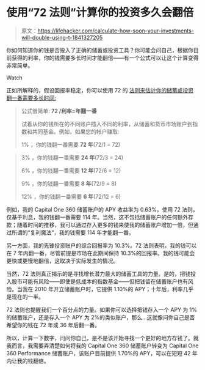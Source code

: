 # 使用“72 法则”计算你的投资多久会翻倍

> 原文：<https://lifehacker.com/calculate-how-soon-your-investments-will-double-using-t-1841327205>

你如何知道你的钱是否投入了正确的储蓄或投资工具？你可能会问自己，根据你目前获得的利率，你的钱需要多长时间才能翻倍——有一个公式可以让这个计算变得非常简单。

Watch

正如所解释的，假设回报率稳定，你可以使用 72 的 [法则来估计你的储蓄或投资翻一番需要多长时间:](https://lifehacker.com/money-hack-the-rule-of-72-243925)

> 公式很简单: **72 /利率=年翻一番**
> 
> 试着从你的钱所在的不同账户插入不同的利率，从储蓄和货币市场账户到指数和共同基金。例如，如果您的帐户赚取:
> 
> 1% ，你的钱翻一番需要 **72 年**(72/1 = 72)

> 3% ，你的钱翻一番需要 **24 年**(72/3 = 24)
> 
> 6% ，你的钱翻一番需要 **12 年**(72/6 = 12)
> 
> 9% ，你的钱翻一番需要 **8 年**(72/9 = 8)
> 
> 12% ，你的钱翻一番需要 **6 年**(72/12 = 6)

例如，我的 Capital One 360 储蓄账户的 APY 收益率为 0.63%。使用 72 法则，仅基于利息，我的钱翻一番需要 114 年。当然，这不包括储蓄账户的任何额外存款；随着时间的推移，我可以通过存入更多的钱来使我的储蓄账户增加一倍，但通过所谓的“复利魔法”，我的钱需要 114 年才能翻一番。

另一方面，我的先锋投资账户的综合回报率为 10.3%。72 法则表明，我的钱可以在 7 年内翻一番，尽管前提是市场在此期间保持 10.3%的回报率。我的钱可能会更快或更慢地翻倍，这取决于实际发生的情况。

当然，72 法则真正揭示的是寻找增长潜力最大的储蓄工具的力量。是的，把钱投入股市可能有风险——即使是低成本的指数基金——但把钱留在储蓄账户也有风险。当我在 2010 年开立储蓄账户时，它提供 1.10%的 APY；十年后，利率几乎是现在的一半。

72 法则也提醒我们一个百分点的力量。如果你可以选择把钱存入一个 APY 为 1%的储蓄账户，还是存入一个 APY 为 2%的类似账户，那么...这就像问你自己是否希望你的钱在 72 年或 36 年后翻一番。

所以，计算一下数字，问问你自己，是不是该开始寻找一个更好的地方存钱了。就我而言，我需要弄清楚如何将我的 Capital One 360 储蓄账户转变为 Capital One 360 Performance 储蓄账户，该账户目前提供 1.70%的 APY，可以在短短 42 年内让我的钱翻倍。